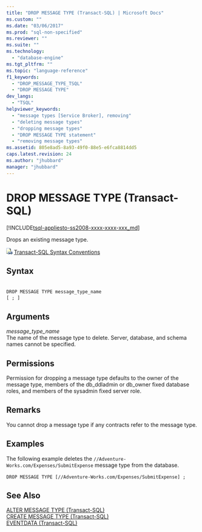 ```yaml
---
title: "DROP MESSAGE TYPE (Transact-SQL) | Microsoft Docs"
ms.custom: ""
ms.date: "03/06/2017"
ms.prod: "sql-non-specified"
ms.reviewer: ""
ms.suite: ""
ms.technology: 
  - "database-engine"
ms.tgt_pltfrm: ""
ms.topic: "language-reference"
f1_keywords: 
  - "DROP_MESSAGE_TYPE_TSQL"
  - "DROP MESSAGE TYPE"
dev_langs: 
  - "TSQL"
helpviewer_keywords: 
  - "message types [Service Broker], removing"
  - "deleting message types"
  - "dropping message types"
  - "DROP MESSAGE TYPE statement"
  - "removing message types"
ms.assetid: 805e8ad5-8a93-49f0-88e5-e6fca8814dd5
caps.latest.revision: 24
ms.author: "jhubbard"
manager: "jhubbard"
---
```

# DROP MESSAGE TYPE (Transact-SQL)
[!INCLUDE[tsql-appliesto-ss2008-xxxx-xxxx-xxx_md](../../database-engine/configure/windows/includes/tsql-appliesto-ss2008-xxxx-xxxx-xxx-md.md)]

  Drops an existing message type.  
  
 ![Topic link icon](../../database-engine/configure/windows/media/topic-link.gif "Topic link icon") [Transact-SQL Syntax Conventions](../../t-sql/language-elements/transact-sql-syntax-conventions-transact-sql.md)  
  
## Syntax  
  
```  
  
DROP MESSAGE TYPE message_type_name  
[ ; ]  
```  
  
## Arguments  
 *message_type_name*  
 The name of the message type to delete. Server, database, and schema names cannot be specified.  
  
## Permissions  
 Permission for dropping a message type defaults to the owner of the message type, members of the db_ddladmin or db_owner fixed database roles, and members of the sysadmin fixed server role.  
  
## Remarks  
 You cannot drop a message type if any contracts refer to the message type.  
  
## Examples  
 The following example deletes the `//Adventure-Works.com/Expenses/SubmitExpense` message type from the database.  
  
```  
DROP MESSAGE TYPE [//Adventure-Works.com/Expenses/SubmitExpense] ;  
```  
  
## See Also  
 [ALTER MESSAGE TYPE &#40;Transact-SQL&#41;](../../t-sql/statements/alter-message-type-transact-sql.md)   
 [CREATE MESSAGE TYPE &#40;Transact-SQL&#41;](../../t-sql/statements/create-message-type-transact-sql.md)   
 [EVENTDATA &#40;Transact-SQL&#41;](../../t-sql/functions/eventdata-transact-sql.md)  
  
  